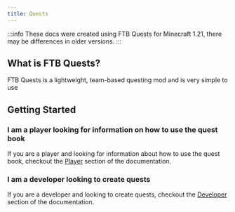 ```yaml
---
title: Quests
---
```


:::info
These docs were created using FTB Quests for Minecraft 1.21, there may be differences in older versions.
:::

## What is FTB Quests?

FTB Quests is a lightweight, team-based questing mod and is very simple to use

## Getting Started

### I am a player looking for information on how to use the quest book
If you are a player and looking for information about how to use the quest book, checkout the [Player](./Player/Questbook/Opening.md) section of the documentation.

### I am a developer looking to create quests
If you are a developer and looking to create quests, checkout the [Developer](./Developer/Quests/index.md) section of the documentation.
